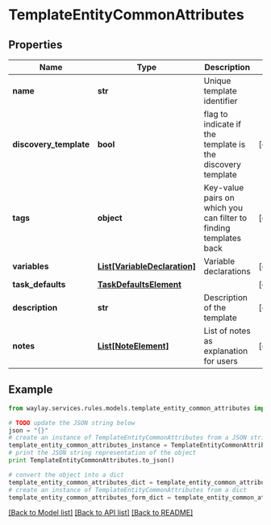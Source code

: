 # TemplateEntityCommonAttributes


## Properties

Name | Type | Description | Notes
------------ | ------------- | ------------- | -------------
**name** | **str** | Unique template identifier | 
**discovery_template** | **bool** | flag to indicate if the template is the discovery template | [optional] 
**tags** | **object** | Key-value pairs on which you can filter to finding templates back | [optional] 
**variables** | [**List[VariableDeclaration]**](VariableDeclaration.md) | Variable declarations | [optional] 
**task_defaults** | [**TaskDefaultsElement**](TaskDefaultsElement.md) |  | [optional] 
**description** | **str** | Description of the template | [optional] 
**notes** | [**List[NoteElement]**](NoteElement.md) | List of notes as explanation for users | [optional] 

## Example

```python
from waylay.services.rules.models.template_entity_common_attributes import TemplateEntityCommonAttributes

# TODO update the JSON string below
json = "{}"
# create an instance of TemplateEntityCommonAttributes from a JSON string
template_entity_common_attributes_instance = TemplateEntityCommonAttributes.from_json(json)
# print the JSON string representation of the object
print TemplateEntityCommonAttributes.to_json()

# convert the object into a dict
template_entity_common_attributes_dict = template_entity_common_attributes_instance.to_dict()
# create an instance of TemplateEntityCommonAttributes from a dict
template_entity_common_attributes_form_dict = template_entity_common_attributes.from_dict(template_entity_common_attributes_dict)
```
[[Back to Model list]](../README.md#documentation-for-models) [[Back to API list]](../README.md#documentation-for-api-endpoints) [[Back to README]](../README.md)


